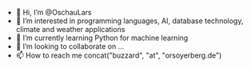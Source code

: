 - 👋 Hi, I’m @OschauLars
- 👀 I’m interested in programming languages, AI, database technology, climate and weather applications
- 🌱 I’m currently learning Python for machine learning
- 💞️ I’m looking to collaborate on ...
- 📫 How to reach me concat("buzzard", "at", "orsoyerberg.de") 

<!---
OschauLars/OschauLars is a ✨ special ✨ repository because its `README.md` (this file) appears on your GitHub profile.
You can click the Preview link to take a look at your changes.
--->
